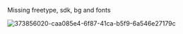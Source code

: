 Missing freetype, sdk, bg and fonts

![373856020-caa085e4-6f87-41ca-b5f9-6a546e27179c](https://github.com/user-attachments/assets/ae4ef006-d9c6-404b-9ad0-1fd68fdc2980)
